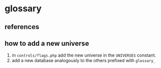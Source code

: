 # glossary

## references

## how to add a new universe

1. in `controls/flags.php` add the new universe in the `UNIVERSES` constant.
2. add a new database analogously to the others prefixed with `glossary_`



